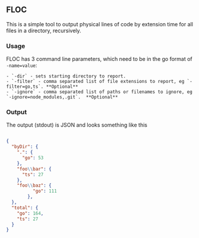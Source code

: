 ## FLOC

This is a simple tool to output physical lines of code by extension time for
all files in a directory, recursively.

### Usage
FLOC has 3 command line parameters, which need to be in the go format of `-name=value`:

    - `-dir` - sets starting directory to report.
    - `-filter` - comma separated list of file extensions to report, eg `-filter=go,ts`. **Optional**
    - `-ignore` - comma separated list of paths or filenames to ignore, eg `-ignore=node_modules,.git`.  **Optional**

### Output
The output (stdout) is JSON and looks something like this
```json

{
  "byDir": {
    ".": {
      "go": 53
    },
    "foo\\bar": {
      "ts": 27
    },
    "foo\\baz": {
          "go": 111
        },
  },
  "total": {
    "go": 164,
    "ts": 27
  }
}

```